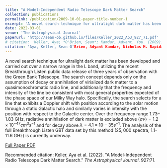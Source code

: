 ```yaml
---
title: "A Model-Independent Radio Telescope Dark Matter Search"
collection: publications
permalink: /publication/2009-10-01-paper-title-number-1
excerpt: 'A novel search technique for ultralight dark matter has been developed and carries out over a narrow range in the L band.'
date: 2022-03-01
venue: 'The Astrophysical Journal'
paperurl: 'http://sean-ob.github.io/files/Keller_2022_ApJ_927_71.pdf'
# citation: 'Keller, Aya; *O'Brien, Sean*; Kamdar, Adyant. You. (2009). &quot;Paper Title Number 1.&quot; <i>Journal 1</i>. 1(1).'
citation: 'Aya, Keller, Sean O'Brien, Adyant Kamdar, Nicholas M. Rapidis, Alexander F. Leder, and Karl van Bibber. (2022). &quot;A Model-Independent Radio Telescope Dark Matter Search.&quot; <i>The Astrophysical Journal.</i>. 927:71.'
---
```

A novel search technique for ultralight dark matter has been developed and carried out over a narrow range in the L
band, utilizing the recent Breakthrough Listen public data release of three years of observation with the Green
Bank Telescope. The search concept depends only on the assumption of decay or annihilation of virialized dark
matter to a quasimonochromatic radio line, and additionally that the frequency and intensity of the line be
consistent with most general properties expected of the phase space of our Milky Way halo. Specifically, the search
selects for a line that exhibits a Doppler shift with position according to the solar motion through a static Galactic
halo and similarly varies in intensity with the position with respect to the Galactic center. Over the frequency range
$1.73$–$1.83$ GHz, radiative annihilation of dark matter is excluded above $\langle \sigma \nu \rangle = 1.2 \times 10^{-47} cm^3 s^{-1}$ and for decay 
above $\lambda = 4.1 × 10−35 s^{−1}$. The analysis of the full Breakthrough Listen GBT data set by this method ($25,000$
spectra, $1.1$-$11.6$ GHz) is currently underway.

[Full Paper PDF](https://iopscience.iop.org/article/10.3847/1538-4357/ac4d93/pdf)

Recommended citation: Keller, Aya et al. (2022). "A Model-Independent Radio Telescope Dark Matter Search." <i>The Astrophysical Journal</i>. 927:71.
